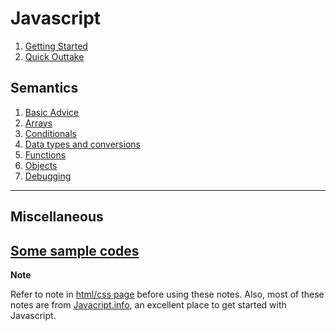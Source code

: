 # Javascript

1. [Getting Started](gettingStarted.md)
2. [Quick Outtake](outtake.md)

## Semantics

1. [Basic Advice](advice.md)
2. [Arrays](arrays.md)
3. [Conditionals](conditionals.md)
4. [Data types and conversions](dataTypesAndConversions.md)
5. [Functions](functions.md)
6. [Objects](objects.md)
7. [Debugging](debugging.md)

---

## Miscellaneous

[Some sample codes](sample.md)
---

**Note**

Refer to note in [html/css page](../html_css/main.html) before using these notes. Also, most of these notes are from [Javacript.info](https://javascript.info/), an excellent place to get started with Javascript.
